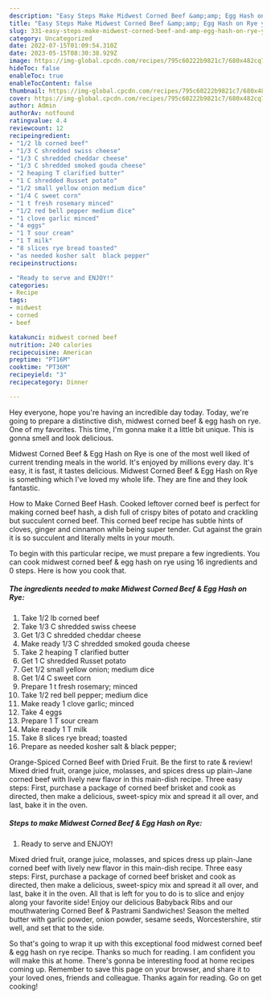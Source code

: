 ```yaml
---
description: "Easy Steps Make Midwest Corned Beef &amp;amp; Egg Hash on Rye yang Very Delicious"
title: "Easy Steps Make Midwest Corned Beef &amp;amp; Egg Hash on Rye yang Very Delicious"
slug: 331-easy-steps-make-midwest-corned-beef-and-amp-egg-hash-on-rye-yang-very-delicious
category: Uncategorized
date: 2022-07-15T01:09:54.310Z
date: 2023-05-15T08:30:38.929Z
image: https://img-global.cpcdn.com/recipes/795c60222b9821c7/680x482cq70/midwest-corned-beef-egg-hash-on-rye-recipe-main-photo.jpg
hideToc: false
enableToc: true
enableTocContent: false
thumbnail: https://img-global.cpcdn.com/recipes/795c60222b9821c7/680x482cq70/midwest-corned-beef-egg-hash-on-rye-recipe-main-photo.jpg
cover: https://img-global.cpcdn.com/recipes/795c60222b9821c7/680x482cq70/midwest-corned-beef-egg-hash-on-rye-recipe-main-photo.jpg
author: Admin
authorAv: notfound
ratingvalue: 4.4
reviewcount: 12
recipeingredient:
- "1/2 lb corned beef"
- "1/3 C shredded swiss cheese"
- "1/3 C shredded cheddar cheese"
- "1/3 C shredded smoked gouda cheese"
- "2 heaping T clarified butter"
- "1 C shredded Russet potato"
- "1/2 small yellow onion medium dice"
- "1/4 C sweet corn"
- "1 t fresh rosemary minced"
- "1/2 red bell pepper medium dice"
- "1 clove garlic minced"
- "4 eggs"
- "1 T sour cream"
- "1 T milk"
- "8 slices rye bread toasted"
- "as needed kosher salt  black pepper"
recipeinstructions:

- "Ready to serve and ENJOY!"
categories:
- Recipe
tags:
- midwest
- corned
- beef

katakunci: midwest corned beef 
nutrition: 240 calories
recipecuisine: American
preptime: "PT16M"
cooktime: "PT36M"
recipeyield: "3"
recipecategory: Dinner

---
```



Hey everyone, hope you're having an incredible day today. Today, we're going to prepare a distinctive dish, midwest corned beef &amp; egg hash on rye. One of my favorites. This time, I'm gonna make it a little bit unique. This is gonna smell and look delicious.

Midwest Corned Beef &amp; Egg Hash on Rye is one of the most well liked of current trending meals in the world. It's enjoyed by millions every day. It's easy, it is fast, it tastes delicious. Midwest Corned Beef &amp; Egg Hash on Rye is something which I've loved my whole life. They are fine and they look fantastic.

How to Make Corned Beef Hash. Cooked leftover corned beef is perfect for making corned beef hash, a dish full of crispy bites of potato and crackling but succulent corned beef. This corned beef recipe has subtle hints of cloves, ginger and cinnamon while being super tender. Cut against the grain it is so succulent and literally melts in your mouth.


To begin with this particular recipe, we must prepare a few ingredients. You can cook midwest corned beef &amp; egg hash on rye using 16 ingredients and 0 steps. Here is how you cook that.

<!--inarticleads1-->

##### The ingredients needed to make Midwest Corned Beef &amp; Egg Hash on Rye:

1. Take 1/2 lb corned beef
1. Take 1/3 C shredded swiss cheese
1. Get 1/3 C shredded cheddar cheese
1. Make ready 1/3 C shredded smoked gouda cheese
1. Take 2 heaping T clarified butter
1. Get 1 C shredded Russet potato
1. Get 1/2 small yellow onion; medium dice
1. Get 1/4 C sweet corn
1. Prepare 1 t fresh rosemary; minced
1. Take 1/2 red bell pepper; medium dice
1. Make ready 1 clove garlic; minced
1. Take 4 eggs
1. Prepare 1 T sour cream
1. Make ready 1 T milk
1. Take 8 slices rye bread; toasted
1. Prepare as needed kosher salt &amp; black pepper;


Orange-Spiced Corned Beef with Dried Fruit. Be the first to rate &amp; review! Mixed dried fruit, orange juice, molasses, and spices dress up plain-Jane corned beef with lively new flavor in this main-dish recipe. Three easy steps: First, purchase a package of corned beef brisket and cook as directed, then make a delicious, sweet-spicy mix and spread it all over, and last, bake it in the oven. 

<!--inarticleads2-->

##### Steps to make Midwest Corned Beef &amp; Egg Hash on Rye:


1. Ready to serve and ENJOY!

Mixed dried fruit, orange juice, molasses, and spices dress up plain-Jane corned beef with lively new flavor in this main-dish recipe. Three easy steps: First, purchase a package of corned beef brisket and cook as directed, then make a delicious, sweet-spicy mix and spread it all over, and last, bake it in the oven. All that is left for you to do is to slice and enjoy along your favorite side! Enjoy our delicious Babyback Ribs and our mouthwatering Corned Beef &amp; Pastrami Sandwiches! Season the melted butter with garlic powder, onion powder, sesame seeds, Worcestershire, stir well, and set that to the side. 

So that's going to wrap it up with this exceptional food midwest corned beef &amp; egg hash on rye recipe. Thanks so much for reading. I am confident you will make this at home. There's gonna be interesting food at home recipes coming up. Remember to save this page on your browser, and share it to your loved ones, friends and colleague. Thanks again for reading. Go on get cooking!
